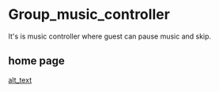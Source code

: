# Group_music_controller
It's is music controller where guest can pause music and skip.

## home page
[alt_text](https://github.com/omkarsingh1008/Group_music_controller/blob/main/Screenshot%20from%202021-09-14%2018-48-15.png)
